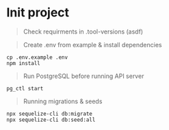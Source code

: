 # Init project

> Check requirments in .tool-versions (asdf)

> Create .env from example & install dependencies

```
cp .env.example .env
npm install
```

> Run PostgreSQL before running API server

```
pg_ctl start
```

> Running migrations & seeds

```
npx sequelize-cli db:migrate
npx sequelize-cli db:seed:all
```
